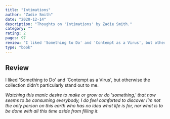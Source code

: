 ```yaml
---
title: "Intimations"
author: "Zadie Smith"
date: "2020-12-14"
description: "Thoughts on 'Intimations' by Zadie Smith."
category: ""
rating: 2
pages: 97
review: "I liked 'Something to Do' and 'Contempt as a Virus', but otherwise the collection didn't particularly stand out to me.<br/><br/><i>Watching this manic desire to make or grow or do 'something,' that now seems to be consuming everybody, I do feel comforted to discover I’m not the only person on this earth who has no idea what life is for, nor what is to be done with all this time aside from filling it.</i>"
type: "book"
---
```


## Review

I liked 'Something to Do' and 'Contempt as a Virus', but otherwise the collection didn't particularly stand out to me.

_Watching this manic desire to make or grow or do 'something,' that now seems to be consuming everybody, I do feel comforted to discover I’m not the only person on this earth who has no idea what life is for, nor what is to be done with all this time aside from filling it._
